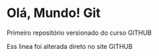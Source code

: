 # Olá, Mundo! Git
 Primeiro repositório versionado do curso GITHUB
 
 Ess linea foi alterada direto no site GITHUB
